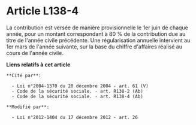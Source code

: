 # Article L138-4

La contribution est versée de manière provisionnelle le 1er juin de chaque année, pour un montant correspondant à 80 % de la
contribution due au titre de l'année civile précédente. Une régularisation annuelle intervient au 1er mars de l'année
suivante, sur la base du chiffre d'affaires réalisé au cours de l'année civile.

**Liens relatifs à cet article**

	**Cité par**:

	  - Loi n°2004-1370 du 20 décembre 2004 - art. 61 (V)
	  - Code de la sécurité sociale. - art. R138-2 (Ab)
	  - Code de la sécurité sociale. - art. R138-4 (Ab)

	**Modifié par**:

	  - Loi n°2012-1404 du 17 décembre 2012 - art. 26
